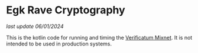 # Egk Rave Cryptography

_last update 06/01/2024_

This is the kotlin code for running and timing the [Verificatum Mixnet](https://www.verificatum.org/).
It is not intended to be used in production systems.